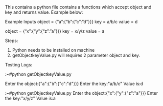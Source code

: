 This contains a python file contains a functions which accept object and key and returns value. Example below:

Example Inputs
object = {“a”:{“b”:{“c”:”d”}}}
key = a/b/c
value = d

object = {“x”:{“y”:{“z”:”a”}}}
key = x/y/z
value = a

Steps:

1. Python needs to be installed on machine
2. getObjectkeyValue.py will requires 2 parameter object and key.

Testing Logs:

:~#python getObjectkeyValue.py

Enter the object:{"a":{"b":{"c":"d"}}}
Enter the key:"a/b/c"
Value is:d


:~#python getObjectkeyValue.py
Enter the object:{"x":{"y":{"z":"a"}}}
Enter the key:"x/y/z"
Value is:a



